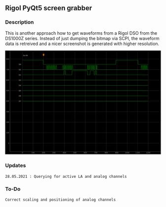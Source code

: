 ## Rigol PyQt5 screen grabber

### Description

This is another approach how to get waveforms from a Rigol DSO from the DS1000Z series.
Instead of just dumping the bitmap via SCPI, the waveform data is retreived and a nicer screenshot is generated with higher resolution.

![Sharp Memory Display](images/ds1104zplus.png)

### Updates

    28.05.2021 : Querying for active LA and analog channels

### To-Do

    Correct scaling and positioning of analog channels

